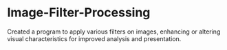 # Image-Filter-Processing
Created a program to apply various filters on images, enhancing or altering visual characteristics for improved analysis and presentation.

